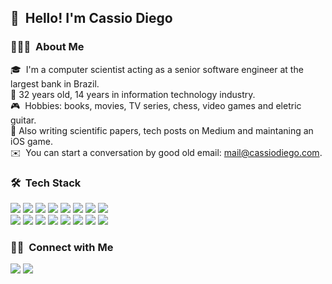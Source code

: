 ## 👋 &nbsp;Hello! I'm Cassio Diego

### 👨🏻‍💻 &nbsp;About Me

🎓 &nbsp;I'm a computer scientist acting as a senior software engineer at the largest bank in Brazil.\
🖖 32 years old, 14 years in information technology industry.\
🎮 &nbsp;Hobbies: books, movies, TV series, chess, video games and eletric guitar.\
🚀 Also writing scientific papers, tech posts on Medium and maintaning an iOS game.\
✉️ &nbsp;You can start a conversation by good old email: mail@cassiodiego.com.

### 🛠 &nbsp;Tech Stack
<p>
  <a href="#"><img src="https://img.shields.io/badge/-Swift-333333?style=flat&logo=Swift"/></a>
  <a href="#"><img src="https://img.shields.io/badge/-Xcode-333333?style=flat&logo=Xcode&logoColor=00599C"/></a>
  <a href="#"><img src="https://img.shields.io/badge/-Sketch-333333?style=flat&logo=Sketch&logoColor=F7B500"/></a>
    <a href="#"><img src="https://img.shields.io/badge/-Sketch-333333?style=flat&logo=diagrams.net&logoColor=F08705"/></a>
  <a href="#"><img src="https://img.shields.io/badge/-Shell%20script-333333?style=flat&logo=shell"/></a>
  <a href="#"><img src="https://img.shields.io/badge/-Ruby-333333?style=flat&logo=ruby"/></a>
  <a href="#"><img src="https://img.shields.io/badge/-Git-333333?style=flat&logo=git"/></a>
  <a href="#"><img src="https://img.shields.io/badge/-GitHub-333333?style=flat&logo=github"/></a><br />
  <a href="#"><img src="https://img.shields.io/badge/-C++-333333?style=flat&logo=C%2B%2B&logoColor=00599C"/></a>
  <a href="#"><img src="https://img.shields.io/badge/-Markdown-333333?style=flat&logo=markdown"/></a>
  <a href="#"><img src="https://img.shields.io/badge/-HTML-333333?style=flat&logo=HTML5"/></a>
  <a href="#"><img src="https://img.shields.io/badge/-CSS-333333?style=flat&logo=CSS3&logoColor=1572B6"/></a>
  <a href="#"><img src="https://img.shields.io/badge/-Firebase-333333?style=flat&logo=firebase"/></a>
  <a href="#"><img src="https://img.shields.io/badge/-AWS-333333?style=flat&logo=amazon-aws"/></a>
  <a href="#"><img src="https://img.shields.io/badge/-Docker-333333?style=flat&logo=docker"/></a>
  <a href="#"><img src="https://img.shields.io/badge/-K8s-333333?style=flat&logo=Kubernetes"/></a>
</p>

### 🤝🏻 &nbsp;Connect with Me
<p>
<a href="https://twitter.com/cassiodiego"><img src="https://img.shields.io/badge/-@cassiodiego-0077B5?style=flat&logo=Twitter&logoColor=white"/></a>
<a href="https://medium.com/@cassiodiego"><img src="https://img.shields.io/badge/-@cassiodiego-000000?style=flat&logo=Medium&logoColor=white"/></a>
</p>
